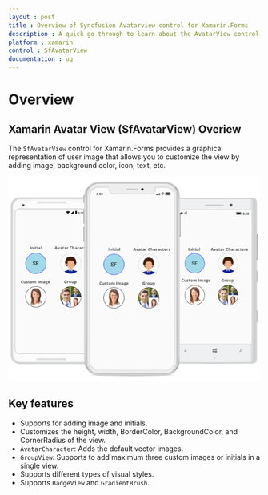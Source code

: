 ```yaml
---
layout : post
title : Overview of Syncfusion Avatarview control for Xamarin.Forms
description : A quick go through to learn about the AvatarView control and the key features available in it. 
platform : xamarin
control : SfAvatarView
documentation : ug
---
```


# Overview

## Xamarin Avatar View (SfAvatarView) Overiew

The `SfAvatarView` control for Xamarin.Forms provides a graphical representation of user image that allows you to customize the view by adding image, background color, icon, text, etc.

![Xamarin.Forms SfAvataraview overview.](images/overview.png)

## Key features

* Supports for adding image and initials.
* Customizes the height, width, BorderColor, BackgroundColor, and CornerRadius of the view.
* `AvatarCharacter`: Adds the default vector images.
* `GroupView`: Supports to add maximum three custom images or initials in a single view.
* Supports different types of visual styles. 
* Supports `BadgeView` and `GradientBrush`.
